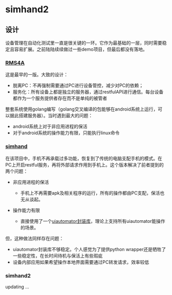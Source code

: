 # simhand2

## 设计

设备管理在自动化测试里一直是很关键的一环。它作为最基础的一层，同时需要稳定且容易扩展。之前陆陆续续做过一些demo项目，但最后都没有落地。

### [RMS4A](https://github.com/williamfzc/RMS4A)

这是最早的一版。大致的设计：

- 脱离PC：不再强制需要通过PC进行设备管控，减少对PC的依赖；
- 服务化：所有设备上都是独立的服务器，通过restfulAPI进行通信。每台设备都作为一个服务提供者存在而不是单纯的被管者

整套系统使用golang编写（golang交叉编译的包能够在android系统上运行，可以据此搭建服务器）。当时遇到最大的问题：

- android系统上对于非应用进程的保活
- 对于android系统的操作能力有限，只能执行linux命令

### [simhand](https://github.com/williamfzc/simhand)

在该项目中，手机不再承载过多功能，恢复到了传统的电脑支配手机的模式。在PC上开启restful服务，再将外部请求作用到手机上。这个版本解决了前者提到的两个问题：

- 非应用进程的保活
    - 手机上不再需要apk及相关程序的运行，所有的操作都由PC支配，保活也无从谈起。

- 操作能力有限
    - 直接使用了一个[uiautomator封装库](https://github.com/openatx/uiautomator2)，理论上支持所有uiautomator能操作的场景。

但，这种做法同样存在问题：

- uiautomator封装库不够稳定。个人感觉为了提供python wrapper还是牺牲了一些稳定性，在长时间待机与保活上有些瑕疵
- 设备内部应用如果希望操作本地界面需要通过PC转发请求，效率较低

### simhand2

updating ...
